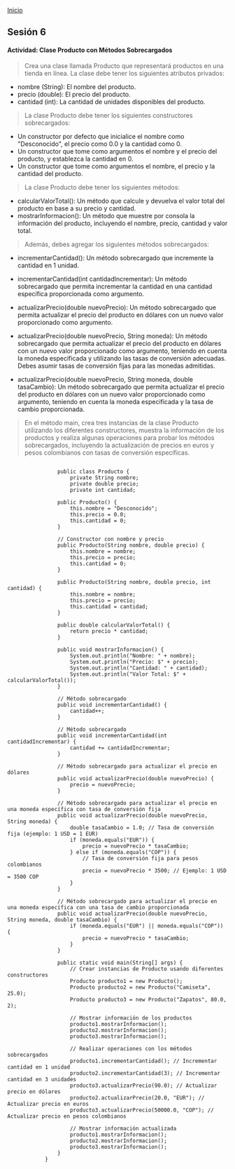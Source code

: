<!-- No borrar o modificar -->
[Inicio](./index.md)

## Sesión 6


<!-- Su documentación aquí -->

#### Actividad: Clase Producto con Métodos Sobrecargados


>Crea una clase llamada Producto que representará productos en una tienda en línea. La clase debe tener los siguientes atributos privados:

- nombre (String): El nombre del producto.<br>
- precio (double): El precio del producto.<br>
- cantidad (int): La cantidad de unidades disponibles del producto.<br>
>
>La clase Producto debe tener los siguientes constructores sobrecargados:
>
- Un constructor por defecto que inicialice el nombre como "Desconocido", el precio como 0.0 y la cantidad como 0.
- Un constructor que tome como argumentos el nombre y el precio del producto, y establezca la cantidad en 0.
- Un constructor que tome como argumentos el nombre, el precio y la cantidad del producto.
>
>La clase Producto debe tener los siguientes métodos:
>
- calcularValorTotal(): Un método que calcule y devuelva el valor total del producto en base a su precio y cantidad.
- mostrarInformacion(): Un método que muestre por consola la información del producto, incluyendo el nombre, precio, cantidad y valor total.
>
>Además, debes agregar los siguientes métodos sobrecargados:

- incrementarCantidad(): Un método sobrecargado que incremente la cantidad en 1 unidad.

- incrementarCantidad(int cantidadIncrementar): Un método sobrecargado que permita incrementar la cantidad en una cantidad específica proporcionada como argumento.

- actualizarPrecio(double nuevoPrecio): Un método sobrecargado que permita actualizar el precio del producto en dólares con un nuevo valor proporcionado como argumento.

- actualizarPrecio(double nuevoPrecio, String moneda): Un método sobrecargado que permita actualizar el precio del producto en dólares con un nuevo valor proporcionado como argumento, teniendo en cuenta la moneda especificada y utilizando las tasas de conversión adecuadas. Debes asumir tasas de conversión fijas para las monedas admitidas.

- actualizarPrecio(double nuevoPrecio, String moneda, double tasaCambio): Un método sobrecargado que permita actualizar el precio del producto en dólares con un nuevo valor proporcionado como argumento, teniendo en cuenta la moneda especificada y la tasa de cambio proporcionada.
>
>En el método main, crea tres instancias de la clase Producto utilizando los diferentes constructores, muestra la información de los productos y realiza algunas operaciones para probar los métodos sobrecargados, incluyendo la actualización de precios en euros y pesos colombianos con tasas de conversión específicas.
>
>
~~~ 

                public class Producto {
                    private String nombre;
                    private double precio;
                    private int cantidad;
                
                public Producto() {
                    this.nombre = "Desconocido";
                    this.precio = 0.0;
                    this.cantidad = 0;
                }

                // Constructor con nombre y precio
                public Producto(String nombre, double precio) {
                    this.nombre = nombre;
                    this.precio = precio;
                    this.cantidad = 0;
                }

                public Producto(String nombre, double precio, int cantidad) {
                    this.nombre = nombre;
                    this.precio = precio;
                    this.cantidad = cantidad;
                }

                public double calcularValorTotal() {
                    return precio * cantidad;
                }

                public void mostrarInformacion() {
                    System.out.println("Nombre: " + nombre);
                    System.out.println("Precio: $" + precio);
                    System.out.println("Cantidad: " + cantidad);
                    System.out.println("Valor Total: $" + calcularValorTotal());
                }

                // Método sobrecargado
                public void incrementarCantidad() {
                    cantidad++;
                }

                // Método sobrecargado
                public void incrementarCantidad(int cantidadIncrementar) {
                    cantidad += cantidadIncrementar;
                }

                // Método sobrecargado para actualizar el precio en dólares
                public void actualizarPrecio(double nuevoPrecio) {
                    precio = nuevoPrecio;
                }

                // Método sobrecargado para actualizar el precio en una moneda específica con tasa de conversión fija
                public void actualizarPrecio(double nuevoPrecio, String moneda) {
                    double tasaCambio = 1.0; // Tasa de conversión fija (ejemplo: 1 USD = 1 EUR)
                    if (moneda.equals("EUR")) {
                        precio = nuevoPrecio * tasaCambio;
                    } else if (moneda.equals("COP")) {
                        // Tasa de conversión fija para pesos colombianos
                        precio = nuevoPrecio * 3500; // Ejemplo: 1 USD = 3500 COP
                    }
                }

                // Método sobrecargado para actualizar el precio en una moneda específica con una tasa de cambio proporcionada
                public void actualizarPrecio(double nuevoPrecio, String moneda, double tasaCambio) {
                    if (moneda.equals("EUR") || moneda.equals("COP")) {
                        precio = nuevoPrecio * tasaCambio;
                    }
                }

                public static void main(String[] args) {
                    // Crear instancias de Producto usando diferentes constructores
                    Producto producto1 = new Producto();
                    Producto producto2 = new Producto("Camiseta", 25.0);
                    Producto producto3 = new Producto("Zapatos", 80.0, 2);

                    // Mostrar información de los productos
                    producto1.mostrarInformacion();
                    producto2.mostrarInformacion();
                    producto3.mostrarInformacion();

                    // Realizar operaciones con los métodos sobrecargados
                    producto1.incrementarCantidad(); // Incrementar cantidad en 1 unidad
                    producto2.incrementarCantidad(3); // Incrementar cantidad en 3 unidades
                    producto3.actualizarPrecio(90.0); // Actualizar precio en dólares
                    producto2.actualizarPrecio(20.0, "EUR"); // Actualizar precio en euros
                    producto3.actualizarPrecio(50000.0, "COP"); // Actualizar precio en pesos colombianos

                    // Mostrar información actualizada
                    producto1.mostrarInformacion();
                    producto2.mostrarInformacion();
                    producto3.mostrarInformacion();
                }
            }
~~~ 